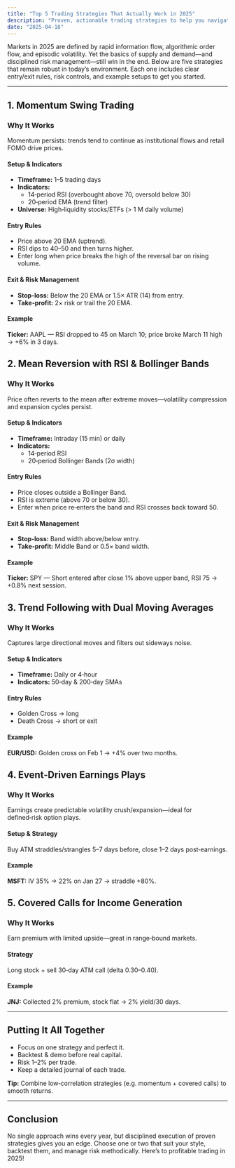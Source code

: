 ```yaml
---
title: "Top 5 Trading Strategies That Actually Work in 2025"
description: "Proven, actionable trading strategies to help you navigate the markets and improve your returns in 2025."
date: "2025-04-18"
---
```


<div class="prose prose-invert max-w-none text-left">



<p class="text-gray-300 mb-6">
  Markets in 2025 are defined by rapid information flow, algorithmic order flow, and episodic volatility. Yet the basics of supply and demand—and disciplined risk management—still win in the end. Below are five strategies that remain robust in today’s environment. Each one includes clear entry/exit rules, risk controls, and example setups to get you started.
</p>

<hr class="border-gray-700 mb-12"/>

<section class="mb-12">
  <h2 class="text-3xl font-bold text-indigo-400 mb-4">1. Momentum Swing Trading</h2>
  <h3 class="text-xl font-semibold text-white mb-2">Why It Works</h3>
  <p class="text-gray-300 mb-4">
    Momentum persists: trends tend to continue as institutional flows and retail FOMO drive prices.
  </p>
  <h4 class="text-lg font-medium text-indigo-300 mb-2">Setup &amp; Indicators</h4>
  <ul class="list-disc list-inside space-y-1 mb-4 text-gray-300">
    <li><strong>Timeframe:</strong> 1–5 trading days</li>
    <li><strong>Indicators:</strong>
      <ul class="list-disc list-inside ml-4 space-y-1">
        <li>14‑period RSI (overbought above 70, oversold below 30)</li>
        <li>20‑period EMA (trend filter)</li>
      </ul>
    </li>
    <li><strong>Universe:</strong> High‑liquidity stocks/ETFs (> 1 M daily volume)</li>
  </ul>
  <h4 class="text-lg font-medium text-indigo-300 mb-2">Entry Rules</h4>
  <ul class="list-decimal list-inside space-y-1 mb-4 text-gray-300">
    <li>Price above 20 EMA (uptrend).</li>
    <li>RSI dips to 40–50 and then turns higher.</li>
    <li>Enter long when price breaks the high of the reversal bar on rising volume.</li>
  </ul>
  <h4 class="text-lg font-medium text-indigo-300 mb-2">Exit &amp; Risk Management</h4>
  <ul class="list-disc list-inside space-y-1 mb-4 text-gray-300">
    <li><strong>Stop‑loss:</strong> Below the 20 EMA or 1.5× ATR (14) from entry.</li>
    <li><strong>Take‑profit:</strong> 2× risk or trail the 20 EMA.</li>
  </ul>
  <h4 class="text-lg font-medium text-indigo-300 mb-2">Example</h4>
  <p class="text-gray-300">
    <strong>Ticker:</strong> AAPL — RSI dropped to 45 on March 10; price broke March 11 high → +6% in 3 days.
  </p>
</section>

<section class="mb-12">
  <h2 class="text-3xl font-bold text-indigo-400 mb-4">2. Mean Reversion with RSI &amp; Bollinger Bands</h2>
  <h3 class="text-xl font-semibold text-white mb-2">Why It Works</h3>
  <p class="text-gray-300 mb-4">
    Price often reverts to the mean after extreme moves—volatility compression and expansion cycles persist.
  </p>
  <h4 class="text-lg font-medium text-indigo-300 mb-2">Setup &amp; Indicators</h4>
  <ul class="list-disc list-inside space-y-1 mb-4 text-gray-300">
    <li><strong>Timeframe:</strong> Intraday (15 min) or daily</li>
    <li><strong>Indicators:</strong>
      <ul class="list-disc list-inside ml-4 space-y-1">
        <li>14‑period RSI</li>
        <li>20‑period Bollinger Bands (2σ width)</li>
      </ul>
    </li>
  </ul>
  <h4 class="text-lg font-medium text-indigo-300 mb-2">Entry Rules</h4>
  <ul class="list-decimal list-inside space-y-1 mb-4 text-gray-300">
    <li>Price closes outside a Bollinger Band.</li>
    <li>RSI is extreme (above 70 or below 30).</li>
    <li>Enter when price re‑enters the band and RSI crosses back toward 50.</li>
  </ul>
  <h4 class="text-lg font-medium text-indigo-300 mb-2">Exit &amp; Risk Management</h4>
  <ul class="list-disc list-inside space-y-1 mb-4 text-gray-300">
    <li><strong>Stop‑loss:</strong> Band width above/below entry.</li>
    <li><strong>Take‑profit:</strong> Middle Band or 0.5× band width.</li>
  </ul>
  <h4 class="text-lg font-medium text-indigo-300 mb-2">Example</h4>
  <p class="text-gray-300">
    <strong>Ticker:</strong> SPY — Short entered after close 1% above upper band, RSI 75 → +0.8% next session.
  </p>
</section>

<section class="mb-12">
  <h2 class="text-3xl font-bold text-indigo-400 mb-4">3. Trend Following with Dual Moving Averages</h2>
  <h3 class="text-xl font-semibold text-white mb-2">Why It Works</h3>
  <p class="text-gray-300 mb-4">
    Captures large directional moves and filters out sideways noise.
  </p>
  <h4 class="text-lg font-medium text-indigo-300 mb-2">Setup &amp; Indicators</h4>
  <ul class="list-disc list-inside space-y-1 mb-4 text-gray-300">
    <li><strong>Timeframe:</strong> Daily or 4‑hour</li>
    <li><strong>Indicators:</strong> 50‑day &amp; 200‑day SMAs</li>
  </ul>
  <h4 class="text-lg font-medium text-indigo-300 mb-2">Entry Rules</h4>
  <ul class="list-decimal list-inside space-y-1 mb-4 text-gray-300">
    <li>Golden Cross → long</li>
    <li>Death Cross → short or exit</li>
  </ul>
  <h4 class="text-lg font-medium text-indigo-300 mb-2">Example</h4>
  <p class="text-gray-300">
    <strong>EUR/USD:</strong> Golden cross on Feb 1 → +4% over two months.
  </p>
</section>

<section class="mb-12">
  <h2 class="text-3xl font-bold text-indigo-400 mb-4">4. Event‑Driven Earnings Plays</h2>
  <h3 class="text-xl font-semibold text-white mb-2">Why It Works</h3>
  <p class="text-gray-300 mb-4">
    Earnings create predictable volatility crush/expansion—ideal for defined‑risk option plays.
  </p>
  <h4 class="text-lg font-medium text-indigo-300 mb-2">Setup &amp; Strategy</h4>
  <p class="text-gray-300 mb-4">
    Buy ATM straddles/strangles 5–7 days before, close 1–2 days post‑earnings.
  </p>
  <h4 class="text-lg font-medium text-indigo-300 mb-2">Example</h4>
  <p class="text-gray-300">
    <strong>MSFT:</strong> IV 35% → 22% on Jan 27 → straddle +80%.
  </p>
</section>

<section class="mb-12">
  <h2 class="text-3xl font-bold text-indigo-400 mb-4">5. Covered Calls for Income Generation</h2>
  <h3 class="text-xl font-semibold text-white mb-2">Why It Works</h3>
  <p class="text-gray-300 mb-4">
    Earn premium with limited upside—great in range‑bound markets.
  </p>
  <h4 class="text-lg font-medium text-indigo-300 mb-2">Strategy</h4>
  <p class="text-gray-300 mb-4">
    Long stock + sell 30‑day ATM call (delta 0.30–0.40).
  </p>
  <h4 class="text-lg font-medium text-indigo-300 mb-2">Example</h4>
  <p class="text-gray-300">
    <strong>JNJ:</strong> Collected 2% premium, stock flat → 2% yield/30 days.
  </p>
</section>

<hr class="border-gray-700 my-12"/>

<h2 class="text-2xl font-bold text-white mb-4">Putting It All Together</h2>
<ul class="list-disc list-inside space-y-1 text-gray-300">
  <li>Focus on one strategy and perfect it.</li>
  <li>Backtest &amp; demo before real capital.</li>
  <li>Risk 1–2% per trade.</li>
  <li>Keep a detailed journal of each trade.</li>
</ul>

<p class="mt-8 text-gray-300">
  <strong>Tip:</strong> Combine low‑correlation strategies (e.g. momentum + covered calls) to smooth returns.
</p>

<hr class="border-gray-700 my-12"/>

<h2 class="text-2xl font-bold text-white mb-4">Conclusion</h2>
<p class="text-gray-300 mb-8">
  No single approach wins every year, but disciplined execution of proven strategies gives you an edge. Choose one or two that suit your style, backtest them, and manage risk methodically. Here’s to profitable trading in 2025!
</p>

</div>
